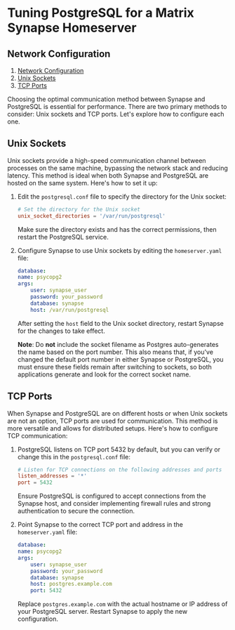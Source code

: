 # Tuning PostgreSQL for a Matrix Synapse Homeserver

## Network Configuration

1. [Network Configuration](#network-configuration)
2. [Unix Sockets](#unix-sockets)
3. [TCP Ports](#tcp-ports)

Choosing the optimal communication method between Synapse and PostgreSQL is essential for performance. There are two primary methods to consider: Unix sockets and TCP ports. Let's explore how to configure each one.

## Unix Sockets

Unix sockets provide a high-speed communication channel between processes on the same machine, bypassing the network stack and reducing latency. This method is ideal when both Synapse and PostgreSQL are hosted on the same system. Here's how to set it up:

1. Edit the `postgresql.conf` file to specify the directory for the Unix socket:

   ```ini,icon=.devicon-postgresql-plain,filepath=postgresql.conf
   # Set the directory for the Unix socket
   unix_socket_directories = '/var/run/postgresql'
   ```

   Make sure the directory exists and has the correct permissions, then restart the PostgreSQL service.

2. Configure Synapse to use Unix sockets by editing the `homeserver.yaml` file:

   ```yaml,filepath=homeserver.yaml
   database:
   name: psycopg2
   args:
       user: synapse_user
       password: your_password
       database: synapse
       host: /var/run/postgresql
   ```

   After setting the `host` field to the Unix socket directory, restart Synapse for the changes to take effect.

   **Note**: Do **not** include the socket filename as Postgres auto-generates the name based on the port number. This also means that, if you've changed the default port number in either Synapse or PostgreSQL, you must ensure these fields remain after switching to sockets, so both applications generate and look for the correct socket name.

## TCP Ports

When Synapse and PostgreSQL are on different hosts or when Unix sockets are not an option, TCP ports are used for communication. This method is more versatile and allows for distributed setups. Here's how to configure TCP communication:

1. PostgreSQL listens on TCP port 5432 by default, but you can verify or change this in the `postgresql.conf` file:

   ```ini,icon=.devicon-postgresql-plain,filepath=postgresql.conf
   # Listen for TCP connections on the following addresses and ports
   listen_addresses = '*'
   port = 5432
   ```

   Ensure PostgreSQL is configured to accept connections from the Synapse host, and consider implementing firewall rules and strong authentication to secure the connection.

2. Point Synapse to the correct TCP port and address in the `homeserver.yaml` file:

   ```yaml,filepath=homeserver.yaml
   database:
   name: psycopg2
   args:
       user: synapse_user
       password: your_password
       database: synapse
       host: postgres.example.com
       port: 5432
   ```

   Replace `postgres.example.com` with the actual hostname or IP address of your PostgreSQL server. Restart Synapse to apply the new configuration.
